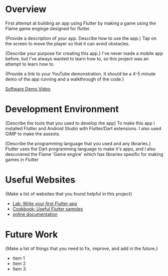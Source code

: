 # Overview

First attempt at building an app using Flutter by making a game using the Flame game enginge designed for flutter.

{Provide a description of your app.  Describe how to use the app.}
Tap on the screen to move the player so that it can avoid obstacles.

{Describe your purpose for creating this app.}
I've never made a mobile app before, but I've always wanted to learn how to, so this project was an attempt to learn how to.

{Provide a link to your YouTube demonstration.  It should be a 4-5 minute demo of the app running and a walkthrough of the code.}

[Software Demo Video](http://youtube.link.goes.here)

# Development Environment

{Describe the tools that you used to develop the app}
To make this app I installed Flutter and Android Studio with Flutter/Dart extensions.
I also used GIMP to make the assests.

{Describe the programming language that you used and any libraries.}
Flutter uses the Dart programming language to make it's apps, and 
I also descovered the Flame 'Game engine' which has libraries spesific for making games in Flutter

# Useful Websites

{Make a list of websites that you found helpful in this project}
* [Lab: Write your first Flutter app](https://docs.flutter.dev/get-started/codelab)
* [Cookbook: Useful Flutter samples](https://docs.flutter.dev/cookbook)
* [online documentation](https://docs.flutter.dev/)

# Future Work

{Make a list of things that you need to fix, improve, and add in the future.}
* Item 1
* Item 2
* Item 3
